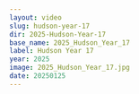```yaml
---
layout: video
slug: hudson-year-17
dir: 2025-Hudson-Year-17
base_name: 2025_Hudson_Year_17
label: Hudson Year 17
year: 2025
image: 2025_Hudson_Year_17.jpg
date: 20250125
---
```

